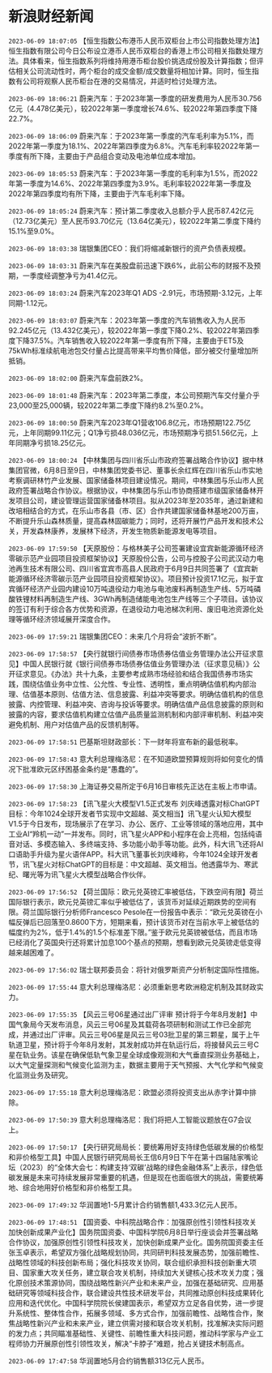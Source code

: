 # 新浪财经新闻
`2023-06-09 18:07:05`   【恒生指数公布港币人民币双柜台上市公司指数处理方法】恒生指数有限公司今日公布设立港币人民币双柜台的香港上市公司相关指数处理方法。具体看来，恒生指数系列将维持用港币柜台股价挑选成份股及计算指数；但评估相关公司流动性时，两个柜台的成交金额/成交数量将相加计算。同时，恒生指数有公司将观察人民币柜台在港的交易情况，并适时检讨处理方法。

`2023-06-09 18:06:21` 蔚来汽车：于2023年第一季度的研发费用为人民币30.756亿元（4.478亿美元），较2022年第一季度增长74.6%、较2022年第四季度下降22.7%。

`2023-06-09 18:06:09` 蔚来汽车：于2023年第一季度的汽车毛利率为5.1%，而2022年第一季度为18.1%、2022年第四季度为6.8%。汽车毛利率较2022年第一季度有所下降，主要由于产品组合变动及电池单位成本增加。

`2023-06-09 18:05:53` 蔚来汽车：于2023年第一季度的毛利率为1.5%，而2022年第一季度为14.6%、2022年第四季度为3.9%。毛利率较2022年第一季度及2022年第四季度均有所下降，主要由于汽车毛利率下降。

`2023-06-09 18:05:24` 蔚来汽车：预计第二季度收入总额介乎人民币87.42亿元（12.73亿美元）至人民币93.70亿元（13.64亿美元），较2022年第二季度下降约15.1%至9.0%。

`2023-06-09 18:03:38` 瑞银集团CEO：我们将缩减新银行的资产负债表规模。

`2023-06-09 18:03:31`   蔚来汽车在美股盘前迅速下跌6%，此前公布的财报不及预期，一季度经调整净亏为41.4亿元。

`2023-06-09 18:03:24` 蔚来汽车2023年Q1 ADS -2.91元，市场预期-3.12元，上年同期-1.12元。

`2023-06-09 18:03:07` 蔚来汽车：2023年第一季度的汽车销售收入为人民币92.245亿元（13.432亿美元），较2022年第一季度下降0.2%、较2022年第四季度下降37.5%。汽车销售收入较2022年第一季度有所下降，主要由于ET5及75kWh标准续航电池包交付量占比提高带来平均售价降低，部分被交付量增加所抵销。

`2023-06-09 18:02:00` 蔚来汽车盘前跌2%。

`2023-06-09 18:01:48` 蔚来汽车：2023年第二季度，本公司预期汽车交付量介乎23,000至25,000辆，较2022年第二季度下降约8.2%至0.2%。

`2023-06-09 18:00:50` 蔚来汽车2023年Q1营收106.8亿元，市场预期122.75亿元，上年同期99.11亿元；Q1净亏损48.036亿元，市场预期净亏损51.56亿元，上年同期净亏损18.25亿元。

`2023-06-09 18:00:24` 【中林集团与四川省乐山市政府签署战略合作协议】据中林集团官微，6月8日至9日，中林集团党委书记、董事长余红辉在四川省乐山市实地考察调研林竹产业发展、国家储备林项目建设情况。期间，中林集团与乐山市人民政府签署战略合作协议。根据协议，中林集团与乐山市协商搭建市级国家储备林开发项目公司，建设管理运营国家储备林项目。拟从2023年至2035年，通过新建和改培相结合的方式，在乐山市各县（市、区）合作共建国家储备林基地200万亩，不断提升乐山森林质量，提高森林固碳能力；同时，还将开展竹产品开发和技术公关，开发森林康养，发展林下经济，开发生物质新能源发电等项目。

`2023-06-09 17:59:50` 【天原股份：与格林美子公司签署建设宜宾新能源循环经济零碳示范产业园项目投资框架协议】天原股份公告，公司与控股子公司武汉动力电池再生技术有限公司、四川省宜宾市高县人民政府于6月9日共同签署了《宜宾新能源循环经济零碳示范产业园项目投资框架协议》。项目预计投资17.1亿元，拟于宜宾循环经济产业园内建设10万吨退役动力电池与电池废料再制造生产线、5万吨磷酸铁锂材料再制造生产线、3GWh再制造储能电池包生产线等三个子项目。该协议的签订有利于综合各方优势和资源，在退役动力电池梯次利用、废旧电池资源化处理等循环经济领域展开深度合作。

`2023-06-09 17:59:21` 瑞银集团CEO：未来几个月将会“波折不断”。

`2023-06-09 17:58:57`   【央行就银行间债券市场债券估值业务管理办法公开征求意见】中国人民银行就《银行间债券市场债券估值业务管理办法（征求意见稿）》公开征求意见。《办法》共十九条，主要参考成熟市场经验和结合我国债券市场实践，围绕估值业务中立性、公允性、专业性、透明性，重点明确估值机构内部治理、估值基本原则、估值方法、信息披露、利益冲突等要求。明确估值机构的信息披露、内控管理、利益冲突、咨询与投诉等要求。明确估值产品信息披露的原则和披露的内容，要求估值机构建立估值产品质量监测机制和内部评审机制、利益冲突避免机制、用户对估值产品的反馈机制等。

`2023-06-09 17:58:51` 巴基斯坦财政部长：下一财年将宣布新的最低税率。

`2023-06-09 17:58:43` 意大利总理梅洛尼：在不知道欧盟预算规则将如何变化的情况下批准欧元区纾困基金条约是“愚蠢的”。

`2023-06-09 17:58:30` 上海证券交易所定于6月16日审核先正达在主板上市申请。

`2023-06-09 17:58:23`   【讯飞星火大模型V1.5正式发布 刘庆峰透露对标ChatGPT目标：今年1024全球开发者节实现中文超越、英文相当】讯飞星火认知大模型V1.5于今日发布，现场展示了在学习、办公、医疗、工业等领域的落地应用，其中工业AI“羚机一动”一并发布。同时，讯飞星火APP和小程序在会上亮相，包括纯语音对话、多模态输入、多终端支持、多功能小助手等功能。此外，科大讯飞还将AI口语助手升级为星火语伴APP。科大讯飞董事长刘庆峰称，今年1024全球开发者节，讯飞星火对标ChatGPT的目标是：中文超越、英文相当。他透露华为、寒武纪、曙光等为讯飞星火大模型战略合作伙伴。

`2023-06-09 17:56:52` 【荷兰国际：欧元兑英镑汇率被低估，下跌空间有限】荷兰国际银行表示，欧元兑英镑汇率似乎被低估了，该货币对延续近期跌势的空间有限。荷兰国际银行分析师Francesco Pesole在一份报告中表示：“欧元兑英镑在小幅反弹后已回落至0.8600下方，短期来看，预计该货币对在当前水平上被低估的幅度约为2%，低于1.4%的1.5个标准差下限。”鉴于欧元兑英镑被低估，而且市场已经消化了英国央行还将累计加息100个基点的预期，想看到欧元兑英镑走低变得越来越困难了。

`2023-06-09 17:56:02` 瑞士联邦委员会：将针对俄罗斯资产分析制定国际性措施。

`2023-06-09 17:55:44` 意大利总理梅洛尼：必须重新思考欧洲稳定机制及其财政实力。

`2023-06-09 17:55:35` 【风云三号06星通过出厂评审 预计将于今年8月发射】中国气象局今天发布消息，风云三号06星及其载荷各项研制和测试工作已全部完成，并通过出厂评审。风云三号06星是风云三号03批卫星的第三颗星，属于上午轨道卫星，预计将于今年8月发射，其发射成功并在轨运行后，将接替风云三号C星在轨业务。该星在确保低轨气象卫星全球成像观测和大气垂直探测业务基础上，以大气定量探测和气候变化监测为主，数据主要用于天气预报、大气化学和气候变化监测业务及研究。

`2023-06-09 17:55:18` 意大利总理梅洛尼：欧盟必须将投资支出从赤字计算中排除。

`2023-06-09 17:50:39` 意大利总理梅洛尼：我们将把人工智能议题放在G7会议上。

`2023-06-09 17:50:17` 【央行研究局局长：要统筹用好支持绿色低碳发展的价格型和非价格型工具】中国人民银行研究局局长王信6月9日下午在第十四届陆家嘴论坛（2023）的“全体大会七：构建支持‘双碳’战略的绿色金融体系”上表示，绿色低碳发展是未来可持续发展非常重要的机遇，但是现在也面临很大的挑战，需要统筹地、综合地用好价格型和非价格型工具。

`2023-06-09 17:49:32` 华润置地1-5月累计合约销售额1,433.3亿元人民币。

`2023-06-09 17:48:51`   【国资委、中科院战略合作：加强原创性引领性科技攻关 加快创新成果产业化】国务院国资委、中国科学院6月8日举行座谈会并签署战略合作协议，加强原创性引领性科技攻关，加快创新成果产业化。国务院国资委主任张玉卓表示，希望双方强化战略规划协同，共同研判科技发展态势，加强前瞻性、战略性领域的科技创新布局；强化科技攻关协同，联合组织承担科技创新重大项目、国家重大攻关任务，建立联合攻关机制，持续加大关键核心技术攻关力度；强化原创技术策源协同，围绕战略性新兴产业和未来产业，加强在基础研究、应用基础研究等领域科技合作，联合建设共性技术研发平台，共同推动原创科技成果转化应用和迭代优化。中国科学院院长侯建国表示，希望双方立足各自优势，进一步提升系统性、整体性合作，拓展多领域、多方式合作，加强前瞻性、战略性合作，聚焦战略性新兴产业和未来产业，建立供需对接和联合攻关机制，找准解决实际问题的发力点；共同瞄准基础性、关键性、前瞻性重大科技问题，推动科学家与产业工程师协力开展原创性引领性攻关，解决“卡脖子”难题，抢占关键技术制高点。

`2023-06-09 17:47:58` 华润置地5月合约销售额313亿元人民币。

